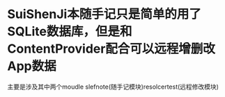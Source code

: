 # SuiShenJi本随手记只是简单的用了SQLite数据库，但是和ContentProvider配合可以远程增删改App数据
主要是涉及其中两个moudle
slefnote(随手记模块)resolcertest(远程修改模块)
